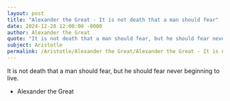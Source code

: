 ```yaml
---
layout: post
title: "Alexander the Great - It is not death that a man should fear"
date: 2024-12-28 12:00:00 -0000
author: Alexander the Great
quote: "It is not death that a man should fear, but he should fear never beginning to live."
subject: Aristotle
permalink: /Aristotle/Alexander the Great/Alexander the Great - It is not death that a man should fear
---
```


It is not death that a man should fear, but he should fear never beginning to live.

- Alexander the Great
